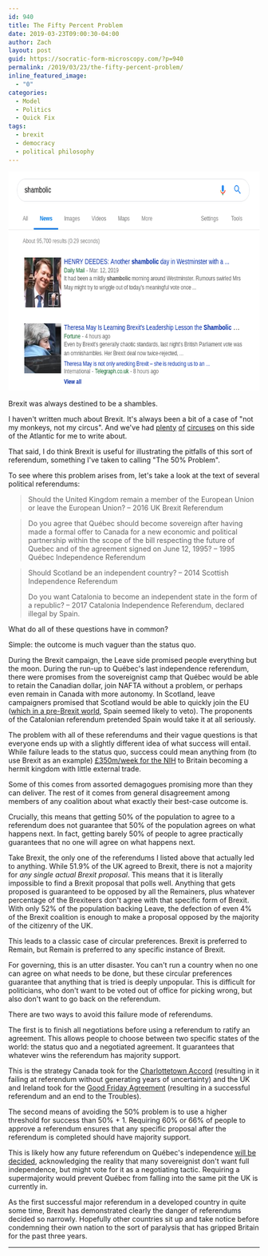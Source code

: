 ```yaml
---
id: 940
title: The Fifty Percent Problem
date: 2019-03-23T09:00:30-04:00
author: Zach
layout: post
guid: https://socratic-form-microscopy.com/?p=940
permalink: /2019/03/23/the-fifty-percent-problem/
inline_featured_image:
  - "0"
categories:
  - Model
  - Politics
  - Quick Fix
tags:
  - brexit
  - democracy
  - political philosophy
---
```


<img class="size-full wp-image-941 aligncenter" src="/wp-content/uploads/shambolic.png" alt="" width="682" height="440" />

Brexit was always destined to be a shambles.

I haven't written much about Brexit. It's always been a bit of a case of "not my monkeys, not my circus". And we've had <a href="https://socratic-form-microscopy.com/2018/03/04/the-awkward-dynamics-of-the-conservative-leadership-debates/">plenty</a> <a href="https://socratic-form-microscopy.com/2017/02/05/on-norms/">of</a> <a href="https://socratic-form-microscopy.com/2017/01/30/trump-is-marius-not-caesar/">circuses</a> on this side of the Atlantic for me to write about.

That said, I do think Brexit is useful for illustrating the pitfalls of this sort of referendum, something I've taken to calling "The 50% Problem".

To see where this problem arises from, let's take a look at the text of several political referendums:

<blockquote>Should the United Kingdom remain a member of the European Union or leave the European Union? – 2016 UK Brexit Referendum</blockquote>
<blockquote>Do you agree that Québec should become sovereign after having made a formal offer to Canada for a new economic and political partnership within the scope of the bill respecting the future of Quebec and of the agreement signed on June 12, 1995? – 1995 Québec Independence Referendum</blockquote>
<blockquote>Should Scotland be an independent country? – 2014 Scottish Independence Referendum

Do you want Catalonia to become an independent state in the form of a republic? – 2017 Catalonia Independence Referendum, declared illegal by Spain.</blockquote>
What do all of these questions have in common?

Simple: the outcome is much vaguer than the status quo.

During the Brexit campaign, the Leave side promised people everything but the moon. During the run-up to Québec's last independence referendum, there were promises from the sovereignist camp that Québec would be able to retain the Canadian dollar, join NAFTA without a problem, or perhaps even remain in Canada with more autonomy. In Scotland, leave campaigners promised that Scotland would be able to quickly join the EU (<a href="https://www.theguardian.com/politics/2017/apr/02/spain-drops-plan-to-impose-veto-if-scotland-tries-to-join-eu">which in a pre-Brexit world</a>, Spain seemed likely to veto). The proponents of the Catalonian referendum pretended Spain would take it at all seriously.

The problem with all of these referendums and their vague questions is that everyone ends up with a slightly different idea of what success will entail. While failure leads to the status quo, success could mean anything from (to use Brexit as an example) <a href="https://www.independent.co.uk/news/uk/politics/vote-leave-brexit-lies-eu-pay-money-remain-poll-boris-johnson-a8603646.html">£350m/week for the NIH</a> to Britain becoming a hermit kingdom with little external trade.

Some of this comes from assorted demagogues promising more than they can deliver. The rest of it comes from general disagreement among members of any coalition about what exactly their best-case outcome is.

Crucially, this means that getting 50% of the population to agree to a referendum does not guarantee that 50% of the population agrees on what happens next. In fact, getting barely 50% of people to agree practically guarantees that no one will agree on what happens next.

Take Brexit, the only one of the referendums I listed above that actually led to anything. While 51.9% of the UK agreed to Brexit, there is not a majority for <em>any single actual Brexit proposal</em>. This means that it is literally impossible to find a Brexit proposal that polls well. Anything that gets proposed is guaranteed to be opposed by all the Remainers, plus whatever percentage of the Brexiteers don't agree with that specific form of Brexit. With only 52% of the population backing Leave, the defection of even 4% of the Brexit coalition is enough to make a proposal opposed by the majority of the citizenry of the UK.

This leads to a classic case of circular preferences. Brexit is preferred to Remain, but Remain is preferred to any specific instance of Brexit.

For governing, this is an utter disaster. You can't run a country when no one can agree on what needs to be done, but these circular preferences guarantee that anything that is tried is deeply unpopular. This is difficult for politicians, who don't want to be voted out of office for picking wrong, but also don't want to go back on the referendum.

There are two ways to avoid this failure mode of referendums.

The first is to finish all negotiations before using a referendum to ratify an agreement. This allows people to choose between two specific states of the world: the status quo and a negotiated agreement. It guarantees that whatever wins the referendum has majority support.

This is the strategy Canada took for the <a href="https://en.wikipedia.org/wiki/Charlottetown_Accord">Charlottetown Accord</a> (resulting in it failing at referendum without generating years of uncertainty) and the UK and Ireland took for the <a href="https://en.wikipedia.org/wiki/Good_Friday_Agreement">Good Friday Agreement</a> (resulting in a successful referendum and an end to the Troubles).

The second means of avoiding the 50% problem is to use a higher threshold for success than 50% + 1. Requiring 60% or 66% of people to approve a referendum ensures that any specific proposal after the referendum is completed should have majority support.

This is likely how any future referendum on Québec's independence <a href="https://en.wikipedia.org/wiki/Clarity_Act#Key_points">will be decided</a>, acknowledging the reality that many sovereignist don't want full independence, but might vote for it as a negotiating tactic. Requiring a supermajority would prevent Québec from falling into the same pit the UK is currently in.

As the first successful major referendum in a developed country in quite some time, Brexit has demonstrated clearly the danger of referendums decided so narrowly. Hopefully other countries sit up and take notice before condemning their own nation to the sort of paralysis that has gripped Britain for the past three years.

<hr class="post-end" />
